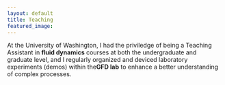 ```yaml
---
layout: default
title: Teaching
featured_image: 
---
```



At the University of Washington, I had the priviledge of being a Teaching Assistant in **fluid dynamics** courses at both the undergraduate and graduate level, and I regularly organized and deviced laboratory experiments (demos) within the**GFD lab** to enhance a better understanding of complex processes.



